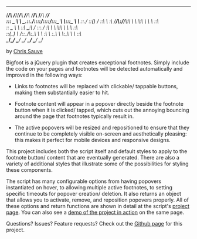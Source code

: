   _______    ________  _______    ______   ______   ______   _________
/_______/\  /_______/\/______/\  /_____/\ /_____/\ /_____/\ /________/\
\::: _  \ \ \__.::._\/\::::__\/__\::::_\/_\:::_ \ \\:::_ \ \\__.::.__\/
 \::(_)  \/_   \::\ \  \:\ /____/\\:\/___/\\:\ \ \ \\:\ \ \ \  \::\ \
  \::  _  \ \  _\::\ \__\:\\_  _\/ \:::._\/ \:\ \ \ \\:\ \ \ \  \::\ \
   \::(_)  \ \/__\::\__/\\:\_\ \ \  \:\ \    \:\_\ \ \\:\_\ \ \  \::\ \
    \_______\/\________\/ \_____\/   \_\/     \_____\/ \_____\/   \__\/

by [Chris Sauve](http://cmsauve.com/projects)

Bigfoot is a jQuery plugin that creates exceptional footnotes. Simply include the code on your pages and footnotes will be detected automatically and improved in the following ways:

- Links to footnotes will be replaced with clickable/ tappable buttons, making them substantially easier to hit.

- Footnote content will appear in a popover directly beside the footnote button when it is clicked/ tapped, which cuts out the annoying bouncing around the page that footnotes typically result in.

- The active popovers will be resized and repositioned to ensure that they continue to be completely visible on-screen and aesthetically pleasing: this makes it perfect for mobile devices and responsive designs.

This project includes both the script itself and default styles to apply to the footnote button/ content that are eventually generated. There are also a variety of additional styles that illustrate some of the possibilities for styling these components.

The script has many configurable options from having popovers instantiated on hover, to allowing multiple active footnotes, to setting specific timeouts for popover creation/ deletion. It also returns an object that allows you to activate, remove, and reposition popovers properly. All of these options and return functions are shown in detail at the script's [project page](http://cmsauve.com/labs/bigfoot). You can also see a [demo of the project in action](http://cmsauve.com/labs/bigfoot/#demo) on the same page.

Questions? Issues? Feature requests? Check out the [Github page](https://github.com/pxldot/bigfoot) for this project.